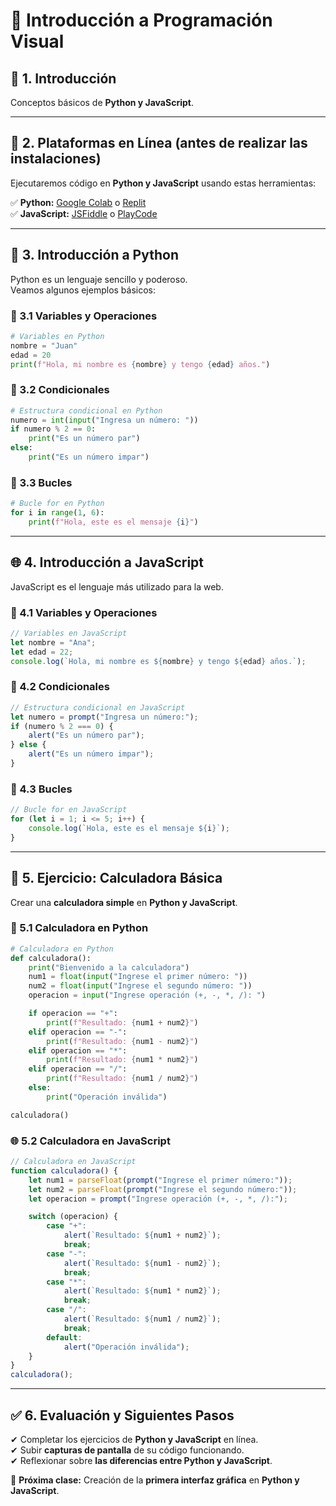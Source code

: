 

# 📌 Introducción a Programación Visual

## 📍 1. Introducción
Conceptos básicos de **Python y JavaScript**.  

---

## 🚀 2. Plataformas en Línea (antes de realizar las instalaciones)
Ejecutaremos código en **Python y JavaScript** usando estas herramientas:

✅ **Python:** [Google Colab](https://colab.research.google.com/) o [Replit](https://replit.com/)  
✅ **JavaScript:** [JSFiddle](https://jsfiddle.net/) o [PlayCode](https://playcode.io/)  

---

## 🐍 3. Introducción a Python
Python es un lenguaje sencillo y poderoso.  
Veamos algunos ejemplos básicos:

### 🔹 3.1 Variables y Operaciones
```python
# Variables en Python
nombre = "Juan"
edad = 20
print(f"Hola, mi nombre es {nombre} y tengo {edad} años.")
```

### 🔹 3.2 Condicionales
```python
# Estructura condicional en Python
numero = int(input("Ingresa un número: "))
if numero % 2 == 0:
    print("Es un número par")
else:
    print("Es un número impar")
```

### 🔹 3.3 Bucles
```python
# Bucle for en Python
for i in range(1, 6):
    print(f"Hola, este es el mensaje {i}")
```

---

## 🌐 4. Introducción a JavaScript
JavaScript es el lenguaje más utilizado para la web.  

### 🔹 4.1 Variables y Operaciones
```javascript
// Variables en JavaScript
let nombre = "Ana";
let edad = 22;
console.log(`Hola, mi nombre es ${nombre} y tengo ${edad} años.`);
```

### 🔹 4.2 Condicionales
```javascript
// Estructura condicional en JavaScript
let numero = prompt("Ingresa un número:");
if (numero % 2 === 0) {
    alert("Es un número par");
} else {
    alert("Es un número impar");
}
```

### 🔹 4.3 Bucles
```javascript
// Bucle for en JavaScript
for (let i = 1; i <= 5; i++) {
    console.log(`Hola, este es el mensaje ${i}`);
}
```

---

## 🎯 5. Ejercicio: Calculadora Básica
Crear una **calculadora simple** en **Python y JavaScript**.

### 🐍 5.1 Calculadora en Python
```python
# Calculadora en Python
def calculadora():
    print("Bienvenido a la calculadora")
    num1 = float(input("Ingrese el primer número: "))
    num2 = float(input("Ingrese el segundo número: "))
    operacion = input("Ingrese operación (+, -, *, /): ")

    if operacion == "+":
        print(f"Resultado: {num1 + num2}")
    elif operacion == "-":
        print(f"Resultado: {num1 - num2}")
    elif operacion == "*":
        print(f"Resultado: {num1 * num2}")
    elif operacion == "/":
        print(f"Resultado: {num1 / num2}")
    else:
        print("Operación inválida")

calculadora()
```

### 🌐 5.2 Calculadora en JavaScript
```javascript
// Calculadora en JavaScript
function calculadora() {
    let num1 = parseFloat(prompt("Ingrese el primer número:"));
    let num2 = parseFloat(prompt("Ingrese el segundo número:"));
    let operacion = prompt("Ingrese operación (+, -, *, /):");

    switch (operacion) {
        case "+":
            alert(`Resultado: ${num1 + num2}`);
            break;
        case "-":
            alert(`Resultado: ${num1 - num2}`);
            break;
        case "*":
            alert(`Resultado: ${num1 * num2}`);
            break;
        case "/":
            alert(`Resultado: ${num1 / num2}`);
            break;
        default:
            alert("Operación inválida");
    }
}
calculadora();
```

---

## ✅ 6. Evaluación y Siguientes Pasos
✔ Completar los ejercicios de **Python y JavaScript** en línea.  
✔ Subir **capturas de pantalla** de su código funcionando.  
✔ Reflexionar sobre **las diferencias entre Python y JavaScript**.  

🎯 **Próxima clase:** Creación de la **primera interfaz gráfica** en **Python y JavaScript**.
